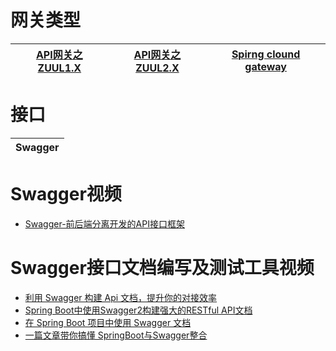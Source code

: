 # 网关类型

[API网关之ZUUL1.X](https://github.com/stevenli91748/JAVA-Architecture/blob/master/Swagger接口文档编写及测试工具/API网关之ZUUL1.X/README.md)|[API网关之ZUUL2.X](https://github.com/stevenli91748/JAVA-Architecture/blob/master/Swagger接口文档编写及测试工具/API网关之ZUUL2.X/README.md)|[Spirng clound gateway](https://github.com/stevenli91748/JAVA-Architecture/blob/master/Swagger接口文档编写及测试工具/Spirng%20clound%20gateway/README.md)|
---|---|---|

# 接口

Swagger|
---|


# Swagger视频

 * [Swagger-前后端分离开发的API接口框架](https://www.bilibili.com/video/av37961314/?spm_id_from=333.788.videocard.1)

# Swagger接口文档编写及测试工具视频

  
  * [利用 Swagger 构建 Api 文档，提升你的对接效率](https://juejin.im/post/5d4000b7f265da03e3695bc9)
  * [Spring Boot中使用Swagger2构建强大的RESTful API文档](http://blog.didispace.com/springbootswagger2/)
  * [在 Spring Boot 项目中使用 Swagger 文档](https://www.ibm.com/developerworks/cn/java/j-using-swagger-in-a-spring-boot-project/index.html)
  * [一篇文章带你搞懂 SpringBoot与Swagger整合](https://blog.csdn.net/itguangit/article/details/78978296)
  
